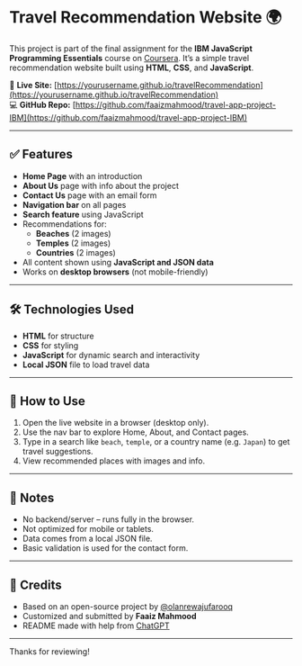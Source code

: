 # Travel Recommendation Website 🌍

This project is part of the final assignment for the **IBM JavaScript Programming Essentials** course on [Coursera](https://www.coursera.org/learn/javascript-programming-essentials/). It’s a simple travel recommendation website built using **HTML**, **CSS**, and **JavaScript**.

🔗 **Live Site:** [https://yourusername.github.io/travelRecommendation](https://yourusername.github.io/travelRecommendation)  
💻 **GitHub Repo:** [https://github.com/faaizmahmood/travel-app-project-IBM](https://github.com/faaizmahmood/travel-app-project-IBM)

---

## ✅ Features

- **Home Page** with an introduction
- **About Us** page with info about the project
- **Contact Us** page with an email form
- **Navigation bar** on all pages
- **Search feature** using JavaScript
- Recommendations for:
  - **Beaches** (2 images)
  - **Temples** (2 images)
  - **Countries** (2 images)
- All content shown using **JavaScript and JSON data**
- Works on **desktop browsers** (not mobile-friendly)

---

## 🛠 Technologies Used

- **HTML** for structure
- **CSS** for styling
- **JavaScript** for dynamic search and interactivity
- **Local JSON** file to load travel data

---

## 🚀 How to Use

1. Open the live website in a browser (desktop only).
2. Use the nav bar to explore Home, About, and Contact pages.
3. Type in a search like `beach`, `temple`, or a country name (e.g. `Japan`) to get travel suggestions.
4. View recommended places with images and info.

---

## 📌 Notes

- No backend/server – runs fully in the browser.
- Not optimized for mobile or tablets.
- Data comes from a local JSON file.
- Basic validation is used for the contact form.

---

## 🙌 Credits

- Based on an open-source project by [@olanrewajufarooq](https://github.com/olanrewajufarooq)
- Customized and submitted by **Faaiz Mahmood**
- README made with help from [ChatGPT](https://chat.openai.com)

---

Thanks for reviewing!
